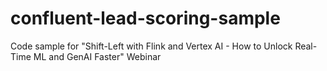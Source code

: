 # confluent-lead-scoring-sample
Code sample for "Shift-Left with Flink and Vertex AI -  How to Unlock Real-Time ML and GenAI Faster" Webinar
